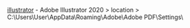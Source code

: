 [illustrator](https://github.com/sergebro/dotfiles/tree/main/.config/illustrator-win) - Adobe Illustrator 2020 > location > C:\Users\User\AppData\Roaming\Adobe\Adobe PDF\Settings\
